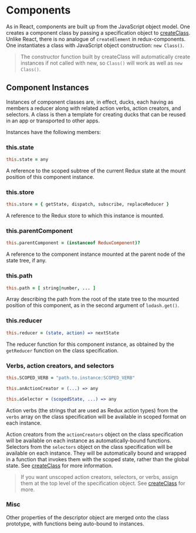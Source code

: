 # Components
As in React, components are built up from the JavaScript object model. One creates a component class by passing a specification object to  [createClass](createClass.md). Unlike React, there is no analogue of `createElement` in redux-components. One instantiates a class with JavaScript object construction: `new Class()`.

> The constructor function built by createClass will automatically create instances if not called with new, so `Class()` will work as well as `new Class()`.

## Component Instances

Instances of component classes are, in effect, ducks, each having as members a reducer along with related action verbs, action creators, and selectors. A class is then a template for creating ducks that can be reused in an app or transported to other apps.

Instances have the following members:

### this.state
```coffeescript
this.state = any
```
A reference to the scoped subtree of the current Redux state at the mount position of this component instance.

### this.store
```coffeescript
this.store = { getState, dispatch, subscribe, replaceReducer }
```
A reference to the Redux store to which this instance is mounted.

### this.parentComponent
```coffeescript
this.parentComponent = (instanceof ReduxComponent)?
```
A reference to the component instance mounted at the parent node of the state tree, if any.

### this.path
```coffeescript
this.path = [ string|number, ... ]
```
Array describing the path from the root of the state tree to the mounted position of this component, as in the second argument of `lodash.get()`.

### this.reducer
```coffeescript
this.reducer = (state, action) => nextState
```
The reducer function for this component instance, as obtained by the `getReducer` function on the class specification.

### Verbs, action creators, and selectors
```coffeescript
this.SCOPED_VERB = "path.to.instance:SCOPED_VERB"
```
```coffeescript
this.anActionCreator = (...) => any
```
```coffeescript
this.aSelector = (scopedState, ...) => any
```
Action verbs (the strings that are used as Redux action types) from the `verbs` array on the class specification will be available in scoped format on each instance.

Action creators from the `actionCreators` object on the class specification will be available on each instance as automatically-bound functions. Selectors from the `selectors` object on the class specification will be available on each instance. They will be automatically bound and wrapped in a function that invokes them with the scoped state, rather than the global state. See [createClass](createClass.md) for more information.

> If you want unscoped action creators, selectors, or verbs, assign them at the top level of the specification object. See [createClass](createClass.md) for more.

### Misc
Other properties of the descriptor object are merged onto the class prototype, with functions being auto-bound to instances.
